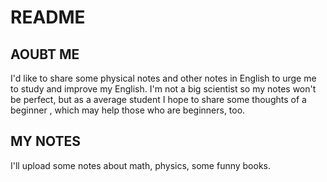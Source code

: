# README

## AOUBT ME

I'd like to share some physical notes and other notes 
in English to urge me to study and improve my English.  I'm not a big scientist so my notes won't be perfect, but as a average student I hope to share some thoughts of a beginner , which may help those who are beginners, too.

## MY NOTES

I'll upload some notes about math, physics, some funny books. 

